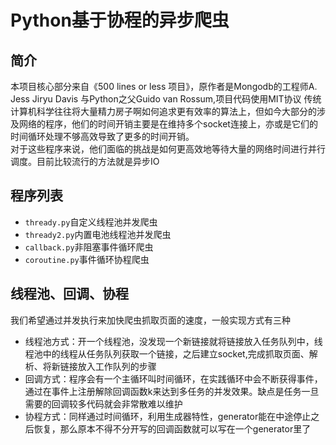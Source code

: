 # Python基于协程的异步爬虫

## 简介
本项目核心部分来自《500 lines or less 项目》，原作者是Mongodb的工程师A. Jess Jiryu Davis 与Python之父Guido van Rossum,项目代码使用MIT协议
传统计算机科学往往将大量精力房子啊如何追求更有效率的算法上，但如今大部分的涉及网络的程序，他们的时间开销主要是在维持多个socket连接上，亦或是它们的时间循环处理不够高效导致了更多的时间开销。  
对于这些程序来说，他们面临的挑战是如何更高效地等待大量的网络时间进行并行调度。目前比较流行的方法就是异步IO  
## 程序列表

+ `thready.py`自定义线程池并发爬虫  
+ `thready2.py`内置电池线程池并发爬虫
+ `callback.py`非阻塞事件循环爬虫
+ `coroutine.py`事件循环协程爬虫

## 线程池、回调、协程
我们希望通过并发执行来加快爬虫抓取页面的速度，一般实现方式有三种  
+ 线程池方式：开一个线程池，没发现一个新链接就将链接放入任务队列中，线程池中的线程从任务队列获取一个链接，之后建立socket,完成抓取页面、解析、将新链接放入工作队列的步骤
+ 回调方式：程序会有一个主循环叫时间循环，在实践循环中会不断获得事件，通过在事件上注册解除回调函数k来达到多任务的并发效果。缺点是任务一旦需要的回调较多代码就会非常散难以维护
+ 协程方式：同样通过时间循环，利用生成器特性，generator能在中途停止之后恢复，那么原本不得不分开写的回调函数就可以写在一个generator里了

